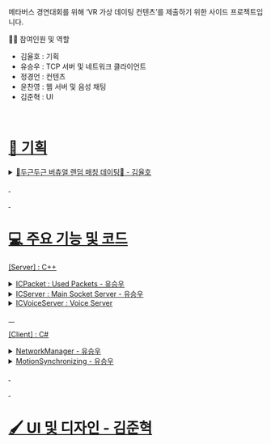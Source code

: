 메타버스 경연대회를 위해 ‘VR 가상 데이팅 컨텐츠’를 제출하기 위한 사이드 프로젝트입니다.

👨‍🦱 참여인원 및 역할
- 김율호 : 기획
- 유승우 : TCP 서버 및 네트워크 클라이언트
- 정경언 : 컨텐츠
- 윤찬영 : 웹 서버 및 음성 채팅
- 김준혁 : UI
&nbsp;

&nbsp;
# <u>📰 기획 <u>
<details>
<summary> 💞두근두근 버츄얼 랜덤 매칭 데이팅💞 - 김율호 </summary>

[구현 목록] 
1. 아바타(유니티 에셋 스토어에 있는 무료 캐릭터 1종)
2. 광장(유니티 에셋 스토어에 있는 무료 맵 1종 = 캐릭터가 최초 스폰 되고, 이동하면서 음성대화 할 수 있는 정도의 공간)
3. UI(랜덤 매칭 및 이모티콘 등등 2D UI)
4. 랜덤 데이트 장소 : 카페(의자2개와 탁자1개로 이루어진 공간) - 프로토 타입 단계에서는 카페보다는 1대1 소통할 수 있는 장소 
- 카페에서는 최소한의 정보와 행동 할 수 있는 권한 제공(추후 개발 예정)
- 정해진 임무에 따라 사용자의 정보와 행동의 범위가 해금되어 더욱 자유롭게 상대를 알아 갈 수 있는 효과를 얻을 수 있다.(추후 개발 예정)
⇒ 정해진 행동 : 상대방의 요구사항,춤 or 노래
⇒ 해금 : 보이스 채팅, MBTI, 사용자 이름, 인스타 아이디 등등

[고려 해야 할 사항]

1. 캐릭터상 성별
2. 모션캡쳐를 이용한 이모티콘 

 3.  모션캡쳐는 손목까지 사용 , 컨트롤러를 잡고 진행하며 컨트롤러 대신 손모양을 랜더링

 4. 배그 감정표현 처럼 RADIAL UI 에서 선택하면 해당 제스쳐를 취하거나

1. 그 반대로 제스쳐를 취하면 이모티콘을 위에 출력
2. 광장 멀티 (20인 급)

⇒  광장에서는 1, 3인칭 : 모션 x , 아바타 컨트롤 + 채팅 

데이팅 시작할 때만 모션 + 1인칭

업적 캐릭터 머리위에 표기 (ex: 카페데이트 50명 하고온사람, 오락실10위안에들어온사람)

가까이 가서 컨트롤러 UI 상호작용?? ⇒ 데이트 신청, 인사하기 (이모티콘)

[Date_In_Persona_프로토타입_기획서_V.1.0.pptx](https://github.com/user-attachments/files/17892260/Date_In_Persona_._._V.1.0.pptx)<br>
[Date In Persona_카페시스템_기획서_V.1.0.pptx](https://github.com/user-attachments/files/17892262/Date.In.Persona_._._V.1.0.pptx)<br>
[Date In Persona_UI컨셉기획서_V.1.0.pdf](https://github.com/user-attachments/files/17892263/Date.In.Persona_UI._V.1.0.pdf)<br>
[Dating_시스템기획서_v01.pptx](https://github.com/user-attachments/files/17892264/Dating_._v01.pptx)<br>
</details>


&nbsp;

&nbsp;
# <u>💻 주요 기능 및 코드<u>

[Server]  : C++
<details>
 <summary> ICPacket : Used Packets - 유승우</summary>

## &nbsp;&nbsp;&nbsp;&nbsp;사용 패킷과 패킷관리 큐
    
```csharp

namespace Packet
{
    public enum enProtocol
    {
        PROTOCOL_START = 0,
        prConnectAck,
        prLoginReq, prLoginAck,
        prBoneData,
        prTransform,
        prMatchingReq, prMatchingAck,
        prFirstAttract,
        prMBTI,
        prSendEmo,
        prAfter,

        PROTOCOL_END
    };

    [StructLayout(LayoutKind.Sequential, Pack = 1)]   // Pack 은 멤버간 정렬간격이 1바이트  멤버가 각각 1 바이트, 4바이트 라면 구조체의 크기는 5바이트란 얘기
                                                      // 설정하지 않으면 8바이트
    [System.Serializable]
    public struct StHeader
    {
        public ushort nID;
        public ushort nSize;
        public ushort nType;
        public ushort nCheckSum;

        public void SetHeader(int id, int len)
        {
            nType = 2222;
            nID = (ushort)id;
            nSize = (ushort)len;
            nCheckSum = (ushort)(nType + nID + nSize);
        }
    }


    [StructLayout(LayoutKind.Sequential, Pack = 1)]
    [System.Serializable]
    public struct ICPacket_Bone 
    {

        public StHeader packetHeader;
        public int UID;
        public CoreBoneData bonedata;

        public void SetMotionProtocol()
        {
            int size;
            size = Marshal.SizeOf(packetHeader) + Marshal.SizeOf(bonedata) + sizeof(int);
            packetHeader = new StHeader();
            packetHeader.SetHeader((int)enProtocol.prBoneData, size);
        }     
        
    }

    [StructLayout(LayoutKind.Sequential, Pack = 1)]
    [System.Serializable]
    public struct ICPacket_Transform
    {

        public StHeader packetHeader;
        public int UID;
        float[] pos;
        float[] rot;

        public void Init()
        {
            pos = new float[3];
            rot = new float[4];
        }

        public void SetMotionProtocol()
        {
            int size;
            size = Marshal.SizeOf(packetHeader) + (sizeof(float) * pos.Length)  + (sizeof(float) * rot.Length);
            packetHeader = new StHeader();
            packetHeader.SetHeader((int)enProtocol.prTransform, size);
        }

    }

    [StructLayout(LayoutKind.Sequential, Pack = 1)]
    [System.Serializable]
    public class ICPacket_Login
    {
        public StHeader packetHeader;

        public int UID;
        public int Result;

        public void SetLoginProtocol()
        {
            int size;
            size = Marshal.SizeOf(packetHeader) + sizeof(int) + sizeof(int);
            packetHeader = new StHeader();
            packetHeader.SetHeader((int)enProtocol.prLoginReq, size);
        }
    }


    [StructLayout(LayoutKind.Sequential, Pack = 1)]
    [System.Serializable]
    public class ICPacket_Match
    {
        public StHeader packetHeader;
        public void SetMatchProtocol()
        {
            int size;
            size = Marshal.SizeOf(packetHeader) + sizeof(int) + sizeof(int); // 멤버에 따라 수정
            packetHeader = new StHeader();
            packetHeader.SetHeader((int)enProtocol.prMatchingReq, size);
        }
    }

    [StructLayout(LayoutKind.Sequential, Pack = 1)]
    [System.Serializable]
    public class ICPacket_First
    {
        public StHeader packetHeader;
        public int UID;
        public int Score;
        
        public void SetAttractProtocol()
        {
            int size;
            size = Marshal.SizeOf(packetHeader) + sizeof(int) + sizeof(int); // 멤버에 따라 수정
            packetHeader = new StHeader();
            packetHeader.SetHeader((int)enProtocol.prFirstAttract, size);
        }
    }

    [StructLayout(LayoutKind.Sequential, Pack = 1)]
    [System.Serializable]
    public class ICPacket_MBTI
    {
        public StHeader packetHeader;
        public int UID;
        public int MBTI; // mbti 1 ~ 12
        public void SetMBTIProtocol()
        {
            int size;
            size = Marshal.SizeOf(packetHeader) + sizeof(int) + sizeof(int); // 멤버에 따라 수정
            packetHeader = new StHeader();
            packetHeader.SetHeader((int)enProtocol.prMBTI, size);
        }
    }

    [StructLayout(LayoutKind.Sequential, Pack = 1)]
    [System.Serializable]
    public class ICPacket_EMO
    {
        public StHeader packetHeader;
        public int UID;
        public int EMO;
        public void SetEmoProtocol()
        {
            int size;
            size = Marshal.SizeOf(packetHeader) + sizeof(int) + sizeof(int); // 멤버에 따라 수정
            packetHeader = new StHeader();
            packetHeader.SetHeader((int)enProtocol.prSendEmo, size);
        }
    }

    [StructLayout(LayoutKind.Sequential, Pack = 1)]
    [System.Serializable]
    public class ICPacket_After
    {
        public StHeader packetHeader;
        public int UID;
        public int Result;
        public void SetAfterProtocol()
        {
            int size;
            size = Marshal.SizeOf(packetHeader) + sizeof(int) + sizeof(int); // 멤버에 따라 수정
            packetHeader = new StHeader();
            packetHeader.SetHeader((int)enProtocol.prAfter, size);
        }
    }

    public class ICPacketQueue
    {
        private Queue<byte[]> queue;
        
        public ICPacketQueue()
        {
            queue = new Queue<byte[]>();
        }

        public void Enqueue(byte[] packet)
        {
            queue.Enqueue (packet);
            Debug.Log("Enqueue !");
        }

        public byte[] Dequeue()
        {
            if (queue.Count > 0)
            {
                byte[] packet = queue.Dequeue();
                Debug.Log("Dequeue !");
                return packet;
            }
            else
            {
                Debug.Log("Queue is Empty");
                return null;
            }
        }

    }
}

```


</details>

<details>
<summary> ICServer : Main Socket Server - 유승우 </summary>
  1. TCP Socket
  2. Event Select


</details>

<details>
<summary> ICVoiceServer : Voice Server </summary>

   1. UDP Socket
</details>

&nbsp;
&nbsp;

[Client] : C#
<details>
<summary> NetworkManager - 유승우 </summary>

 
### &nbsp;&nbsp;&nbsp;ICNetworkManager   
## &nbsp;&nbsp;&nbsp;&nbsp;변수 선언
    
```csharp

    // Login Info
    int UID;

    // Test InputField UI
    public InputField mIPInput, mPortInput, mNickInput;
    private ICPacketQueue SendPacketQueue;

    String mClientName;

    bool bSocketReady;
    TcpClient mSocket;
    NetworkStream mStream;
    StreamWriter mWriter;
    StreamReader mReader;

    // Thread 
    Thread sendThread;
    Thread recvThread;
    Queue<byte[]> sendQueue;
    Queue<byte[]> recvQueue;
    bool bRun = false;
    object queueLock = new object();

    // Receiver
    ICPacketReciever packetReciever;
    ICMotionReciever motionReciever;
```

## &nbsp;&nbsp;&nbsp;&nbsp; 서버 접속
```csharp
public void ConnectToServer()
{
    // if Client Connected aready, return
    if (bSocketReady) return;

    // HOST / PORT
    string ip = "58.127.66.152";
    int port = 25000;

    // Create Socket 
    try
    {
        mSocket = new TcpClient(ip, port);
        mStream = mSocket.GetStream();
        mWriter = new StreamWriter(mStream);
        mReader = new StreamReader(mStream);
        sendThread = new Thread(ProcessSendPackets);
        sendThread.Start();
        SendPacketQueue = new ICPacketQueue();

        bRun = true;
        bSocketReady = true;

        // Receiver
        motionReciever = new ICMotionReciever();
        motionReciever.Init();
    }
    catch(Exception e)
    {
        Debug.Log($"Error: Can't Create Client Socket {e}");
    }

}
```
## &nbsp;&nbsp;&nbsp;&nbsp; Queue 에 Send Packet 쌓기
```csharp  
    public void SendPacket_Bone(ICPacket_Bone packet)
    {
        int size = packet.packetHeader.nSize;
        byte[] bytes = new byte[size];
        IntPtr ptr = Marshal.AllocHGlobal(size);
        try
        {
            Marshal.StructureToPtr(packet, ptr, true);
            Marshal.Copy(ptr, bytes, 0, size);
        }
        finally
        {
            Marshal.FreeHGlobal(ptr);
        }

        SendPacketQueue.Enqueue(bytes);
    }
```
## &nbsp;&nbsp;&nbsp;&nbsp; Send Packet 처리 
```csharp
    private void ProcessSendPackets()
    {
        Debug.Log("Processing thread started.");
        while (bRun)
        {

            if(SendPacketQueue == null) continue;
            byte[] dequeueBytes;
            dequeueBytes = SendPacketQueue.Dequeue();
            if (dequeueBytes != null)
            {
                // 여기서 Send
                Debug.Log("Packet");
                using (MemoryStream ms = new MemoryStream())
                {
                    BinaryWriter writer = new BinaryWriter(ms);
                    mStream.Write(dequeueBytes, 0, dequeueBytes.Length);
                }
            }
            else
            {
                Debug.Log("Packet Empty");
            }

         
            Thread.Sleep(10);
        }

    }

```

## &nbsp;&nbsp;&nbsp;&nbsp;Convert Structure
```csharp
    private T ByteArrayToStructure<T>(byte[] bytes) where T : struct
    {
        IntPtr ptr = Marshal.AllocHGlobal(bytes.Length);
        Marshal.Copy(bytes, 0, ptr, bytes.Length);
        T obj = (T)Marshal.PtrToStructure(ptr, typeof(T));
        Marshal.FreeHGlobal(ptr);
        return obj;
    }

```
## &nbsp;&nbsp;&nbsp;&nbsp; Recv 
```csharp
    private void ReceiveData()
    {
        try
        {
            // 헤더 크기를 읽습니다
            int headerSize = Marshal.SizeOf(typeof(StHeader));
            byte[] headerBuffer = new byte[headerSize];
            int bytesRead = mStream.Read(headerBuffer, 0, headerSize);

            if (bytesRead != headerSize)
            {
                throw new Exception("Failed to read packet header");
            }

            // 헤더 정보를 읽어 패킷 크기를 확인합니다
            StHeader header = ByteArrayToStructure<StHeader>(headerBuffer);

            // 헤더의 프로토콜에 따라 
            Parse(header);
        }
        catch (Exception e)
        {
            Debug.Log("Receive Error: " + e.Message);
        }
    }
```
## &nbsp;&nbsp;&nbsp;&nbsp; Close Socket
```csharp
    void OnApplicationQuit()
    {
        CloseSocket();
    }

    void CloseSocket()
    {
        if (!bSocketReady) return;

        mWriter.Close();
        mReader.Close();
        mSocket.Close();
        bSocketReady = false;
    }
```
</details>

<details>
<summary> MotionSynchronizing - 유승우 </summary>

### &nbsp;&nbsp;&nbsp;ICNetworkManager   
## &nbsp;&nbsp;&nbsp;&nbsp;Parse by Packet
    
```csharp

    void Parse(StHeader header)
    {
        switch ((enProtocol)header.nID)
        {
            case enProtocol.prConnectAck:
                RecvConnectAck(header);
                break;
            case enProtocol.prBoneData:
                RecvBoneData(header);
                break;
            case enProtocol.prLoginAck:
                RecvLoginAck(header);
                break;
            case enProtocol.prMatchingAck:
                break;
            case enProtocol.prMBTI:
                RecvMBTI(header);
                break;
            case enProtocol.prAfter:
                RecvAfter(header);
                break;
            case enProtocol.prSendEmo:
                RecvEmotion(header);
                break;
            case enProtocol.prTransform:
                RecvTransformData(header);
                break;
            case enProtocol.prFirstAttract:
                RecvFisrtAttract(header);
                break;
        }
    }
```
## &nbsp;&nbsp;&nbsp;&nbsp;RecvBoneData
   
```csharp
float[] readfloat(float[] values, BinaryReader reader)
{
        values = new float[values.Length];

        for(int i = 0; i < values.Length; i++)
        {
            values[i] = reader.ReadSingle();
        }
        return values;
}

void RecvBoneData(StHeader header)
{
     int headerSize = Marshal.SizeOf(typeof(StHeader));
     int totalSize = header.nSize - headerSize;
     // 전체 패킷 데이터를 읽습니다
     byte[] buffer = new byte[totalSize];
     int bytesRead = mStream.Read(buffer, 0, totalSize);

     if (bytesRead != totalSize)
     {
         throw new Exception("Failed to read packet data");
     }

     // 데이터를 MemoryStream에 저장하고 읽어 들입니다
     using (MemoryStream ms = new MemoryStream(buffer))
     {
         BinaryReader reader = new BinaryReader(ms);

         // UID 읽기
         int UID = reader.ReadInt32();

         CoreBoneData bonepacket = new CoreBoneData();
         bonepacket.Init();

         bonepacket.headPosition = readfloat(bonepacket.headPosition, reader);
         bonepacket.headRotation = readfloat(bonepacket.headRotation, reader);
         bonepacket.neckPosition = readfloat(bonepacket.neckPosition, reader);
         bonepacket.neckRotation = readfloat(bonepacket.neckRotation, reader);
         bonepacket.chestPosition = readfloat(bonepacket.chestPosition, reader);
         bonepacket.chestRotation = readfloat(bonepacket.chestRotation, reader);
         bonepacket.spinePosition = readfloat(bonepacket.spinePosition, reader);
         bonepacket.spineRotation = readfloat(bonepacket.spineRotation, reader);
         bonepacket.hipPosition = readfloat(bonepacket.hipPosition, reader);
         bonepacket.hipRotation = readfloat(bonepacket.hipRotation, reader);
                    // Hands
         bonepacket.leftUpperArmPosition = readfloat(bonepacket.leftUpperArmPosition, reader);
         bonepacket.leftUpperArmRotation = readfloat(bonepacket.leftUpperArmRotation, reader);
         bonepacket.leftLowerArmPosition = readfloat(bonepacket.leftLowerArmPosition, reader);
         bonepacket.leftLowerArmRotation = readfloat(bonepacket.leftLowerArmRotation, reader);
         bonepacket.leftHandPosition = readfloat(bonepacket.leftHandPosition, reader);
         bonepacket.leftHandRotation = readfloat(bonepacket.leftHandRotation, reader);
         bonepacket.rightUpperArmPosition = readfloat(bonepacket.rightUpperArmPosition, reader);
         bonepacket.rightUpperArmRotation = readfloat(bonepacket.rightUpperArmRotation, reader);
         bonepacket.rightLowerArmPosition = readfloat(bonepacket.rightLowerArmPosition, reader);
         bonepacket.rightLowerArmRotation = readfloat(bonepacket.rightLowerArmRotation, reader);
         bonepacket.rightHandPosition = readfloat(bonepacket.rightHandPosition, reader);
         bonepacket.rightHandRotation = readfloat(bonepacket.rightHandRotation, reader);
                    // Foots
         bonepacket.leftFootPosition = readfloat(bonepacket.leftFootPosition, reader);
         bonepacket.leftFootRotation = readfloat(bonepacket.leftFootRotation, reader);
         bonepacket.rightFootPosition = readfloat(bonepacket.rightFootPosition, reader);
         bonepacket.rightFootRotation = readfloat(bonepacket.rightFootRotation, reader);

         motionReciever.AddDictionary(UID, bonepacket);
     }
}

```
</details>

&nbsp;

&nbsp;
# <u> 🖌️ UI 및 디자인 - 김준혁 <u>


